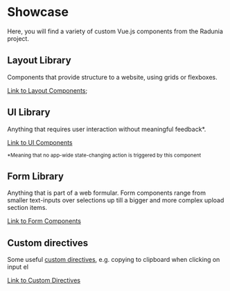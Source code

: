 # Showcase

Here, you will find a variety of custom Vue.js components from the Radunia project.

## Layout Library

Components that provide structure to a website, using grids or flexboxes.

[Link to Layout Components](./Layout/index.md);

## UI Library

Anything that requires user interaction without meaningful feedback*.

[Link to UI Components](./UI/index.md)

<small> *Meaning that no app-wide state-changing action is triggered by this component</small>

## Form Library

Anything that is part of a web formular. Form components range from smaller text-inputs over selections up till a bigger and more complex upload section items.

[Link to Form Components](./Form/index.md)

## Custom directives

Some useful [custom directives](https://v3.vuejs.org/guide/custom-directive.html), e.g. copying to clipboard when clicking on input el

[Link to Custom Directives](directives/index.md)